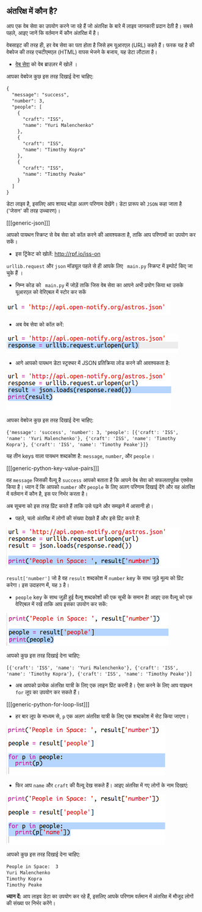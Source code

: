 ## अंतरिक्ष में कौन है?

आप एक वेब सेवा का उपयोग करने जा रहे हैं जो अंतरिक्ष के बारे में लाइव जानकारी प्रदान देती है। सबसे पहले, आइए जानें कि वर्तमान में कौन अंतरिक्ष में है।

वेबसाइट की तरह ही, हर वेब सेवा का पता होता है जिसे हम यूआरएल (URL) कहते हैं। फरक यह है की वेबपेज की तरह एचटीएमएल (HTML) वापस भेजने के बजाय, यह डेटा लौटाता है।

+ <a href="http://api.open-notify.org/astros.json" target="_blank">वेब सेवा</a> को वेब ब्राउज़र में खोलें ।

आपका वेबपेज कुछ इस तरह दिखाई देना चाहिए:

    {
      "message": "success",
      "number": 3,
      "people": [
        {
          "craft": "ISS",
          "name": "Yuri Malenchenko"
        },
        {
          "craft": "ISS",
          "name": "Timothy Kopra"
        },
        {
          "craft": "ISS",
          "name": "Timothy Peake"
        }
      ]
    }
    

डेटा लाइव है, इसलिए आप शायद थोड़ा अलग परिणाम देखेंगे। डेटा प्रारूप को ` JSON ` कहा जाता है ('जेसन' की तरह उच्चारण)।

[[[generic-json]]]

आपको पायथन स्क्रिप्ट से वेब सेवा को कॉल करने की आवश्यकता है, ताकि आप परिणामों का उपयोग कर सकें।

+ इस ट्रिंकेट को खोलें: [ http://rpf.io/iss-on ](http://rpf.io/iss-on)

` urllib.request ` और ` json ` मॉड्यूल पहले से ही आपके लिए ` main.py` स्क्रिप्ट में इम्पोर्ट किए जा चुके हैं ।

+ निम्न कोड को ` main.py` में जोड़ें ताकि जिस वेब सेवा का आपने अभी प्रयोग किया था उसके यूआरएल को वेरिएबल में स्टोर कर सकें

![स्क्रीनशॉट](images/iss-url.png)

+ अब वेब सेवा को कॉल करें:

![स्क्रीनशॉट](images/iss-request.png)

+ आगे आपको पायथन डेटा स्ट्रक्चर में JSON प्रतिक्रिया लोड करने की आवश्यकता है:

![स्क्रीनशॉट](images/iss-result.png)

आपका वेबपेज कुछ इस तरह दिखाई देना चाहिए:

    {'message': 'success', 'number': 3, 'people': [{'craft': 'ISS', 'name': 'Yuri Malenchenko'}, {'craft': 'ISS', 'name': 'Timothy Kopra'}, {'craft': 'ISS', 'name': 'Timothy Peake'}]}
    

यह तीन keys वाला पायथन शब्दकोश है: `message`, `number`, और `people` ।

[[[generic-python-key-value-pairs]]]

वह `message` जिसकी वैल्यू है `success` आपको बताता है कि आपने वेब सेवा को सफलतापूर्वक एक्सेस किया है। ध्यान दें कि आपको `number` और `people` के लिए अलग परिणाम दिखाई देंगे और वह अंतरिक्ष में वर्तमान में कौन है, इस पर निर्भर करता है।

अब सूचना को इस तरह प्रिंट करते हैं ताकि उसे पढ़ने और समझने में आसानी हो।

+ पहले, चलो अंतरिक्ष में लोगों की संख्या देखते हैं और इसे प्रिंट करते हैं:

![स्क्रीनशॉट](images/iss-number.png)

`result['number']` जो है वह `result` शब्दकोश में `number` key के साथ जुड़े मूल्य को प्रिंट करेगा। इस उदाहरण में, यह `3` है।

+ `people` key के साथ जुड़ी हुई वैल्यू शब्दकोशों की एक सूची के समान है! आइए उस वैल्यू को एक वेरिएबल में रखें ताकि आप इसका उपयोग कर सकें:

![स्क्रीनशॉट](images/iss-people.png)

आपको कुछ इस तरह दिखाई देना चाहिए:

    [{'craft': 'ISS', 'name': 'Yuri Malenchenko'}, {'craft': 'ISS', 'name': 'Timothy Kopra'}, {'craft': 'ISS', 'name': 'Timothy Peake'}]
    

+ अब आपको प्रत्येक अंतरिक्ष यात्री के लिए एक लाइन प्रिंट करनी है। ऐसा करने के लिए आप पाइथन `for` लूप का उपयोग कर सकते हैं।

[[[generic-python-for-loop-list]]]

+ हर बार लूप के माध्यम से, `p` एक अलग अंतरिक्ष यात्री के लिए एक शब्दकोश में सेट किया जाएगा।

![स्क्रीनशॉट](images/iss-people-1a.png)

+ फिर आप `name` और `craft` की वैल्यू देख सकते हैं। आइए अंतरिक्ष में गए लोगों के नाम दिखाएं:

![स्क्रीनशॉट](images/iss-people-2.png)

आपको कुछ इस तरह दिखाई देना चाहिए:

    People in Space:  3
    Yuri Malenchenko
    Timothy Kopra
    Timothy Peake
    

**ध्यान दें:** आप लाइव डेटा का उपयोग कर रहे हैं, इसलिए आपके परिणाम वर्तमान में अंतरिक्ष में मौजूद लोगों की संख्या पर निर्भर करेंगे।
